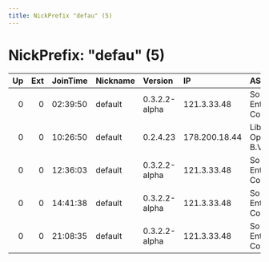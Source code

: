 ```yaml
---
title: NickPrefix "defau" (5)
---
```


# NickPrefix: "defau" (5)

|   Up |   Ext | JoinTime   | Nickname   | Version       | IP            | AS                               | CC   |   ORp |   Dirp | OS      | Contact   |   eFamMembers |
|-----:|------:|:-----------|:-----------|:--------------|:--------------|:---------------------------------|:-----|------:|-------:|:--------|:----------|--------------:|
|    0 |     0 | 02:39:50   | default    | 0.3.2.2-alpha | 121.3.33.48   | So-net Entertainment Corporation | jp   | 49351 |      0 | Windows | None      |             1 |
|    0 |     0 | 10:26:50   | default    | 0.2.4.23      | 178.200.18.44 | Liberty Global Operations B.V.   | de   |   443 |   9030 | Windows | None      |             1 |
|    0 |     0 | 12:36:03   | default    | 0.3.2.2-alpha | 121.3.33.48   | So-net Entertainment Corporation | jp   | 49351 |      0 | Windows | None      |             1 |
|    0 |     0 | 14:41:38   | default    | 0.3.2.2-alpha | 121.3.33.48   | So-net Entertainment Corporation | jp   | 49351 |      0 | Windows | None      |             1 |
|    0 |     0 | 21:08:35   | default    | 0.3.2.2-alpha | 121.3.33.48   | So-net Entertainment Corporation | jp   | 49351 |      0 | Windows | None      |             1 |
